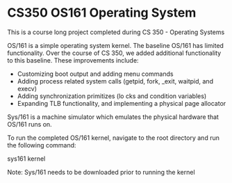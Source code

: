 # CS350 OS161 Operating System

This is a course long project completed during CS 350 - Operating Systems

OS/161 is a simple operating system kernel. The baseline OS/161 has limited functionality. Over the course of CS 350, we added additional functionality to this baseline. These improvements include:
- Customizing boot output and adding menu commands
- Adding process related system calls (getpid, fork, _exit, waitpid, and execv)
- Adding synchronization primitizes (lo cks and condition variables)
- Expanding TLB functionality, and implementing a physical page allocator

Sys/161 is a machine simulator which emulates the physical hardware that OS/161 runs on.

To run the completed OS/161 kernel, navigate to the root directory and run the following command:

  sys161 kernel
  
Note: Sys/161 needs to be downloaded prior to running the kernel
